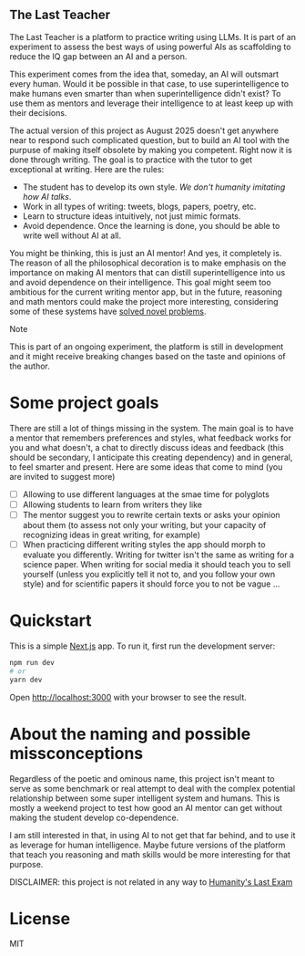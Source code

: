 The Last Teacher
---
The Last Teacher is a platform to practice writing using LLMs. It is part of an experiment to assess the best ways of using powerful AIs as scaffolding to reduce the IQ gap between an AI and a person.

This experiment comes from the idea that, someday, an AI will outsmart every human. Would it be possible in that case, to use superintelligence to make humans even smarter than when superintelligence didn't exist? To use them as mentors and leverage their intelligence to at least keep up with their decisions.

The actual version of this project as August 2025 doesn't get anywhere near to respond such complicated question, but to build an AI tool with the purpuse of making itself obsolete by making you competent. Right now it is done through writing. The goal is to practice with the tutor to get exceptional at writing. Here are the rules:

* The student has to develop its own style. _We don't humanity imitating how AI talks_.
* Work in all types of writing: tweets, blogs, papers, poetry, etc.
* Learn to structure ideas intuitively, not just mimic formats.
* Avoid dependence. Once the learning is done, you should be able to write well without AI at all.

You might be thinking, this is just an AI mentor! And yes, it completely is. The reason of all the philosophical decoration is to make emphasis on the importance on making AI mentors that can distill superintelligence into us and avoid dependence on their intelligence. This goal might seem too ambitious for the current writing mentor app, but in the future, reasoning and math mentors could make the project more interesting, considering some of these systems have [solved novel problems](https://deepmind.google/discover/blog/alphaevolve-a-gemini-powered-coding-agent-for-designing-advanced-algorithms/).

> [!NOTE]
> This is part of an ongoing experiment, the platform is still in development and it might receive breaking changes based on the taste and opinions of the author.

# Some project goals
There are still a lot of things missing in the system. The main goal is to have a mentor that remembers preferences and styles, what feedback works for you and what doesn't, a chat to directly discuss ideas and feedback (this should be secondary, I anticipate this creating dependency) and in general, to feel smarter and present. Here are some ideas that come to mind (you are invited to suggest more)
* [ ] Allowing to use different languages at the smae time for polyglots
* [ ] Allowing students to learn from writers they like
* [ ] The mentor suggest you to rewrite certain texts or asks your opinion about them (to assess not only your writing, but your capacity of recognizing ideas in great writing, for example)
* [ ] When practicing different writing styles the app should morph to evaluate you differently. Writing for twitter isn't the same as writing for a science paper. When writing for social media it should teach you to sell yourself (unless you explicitly tell it not to, and you follow your own style) and for scientific papers it should force you to not be vague ...

# Quickstart
This is a simple [Next.js](https://nextjs.org/) app. To run it, first run the development server:

```bash
npm run dev
# or
yarn dev
```

Open [http://localhost:3000](http://localhost:3000) with your browser to see the result.

# About the naming and possible missconceptions
Regardless of the poetic and ominous name, this project isn't meant to serve as some benchmark or real attempt to deal with the complex potential relationship between some super intelligent system and humans. This is mostly a weekend project to test how good an AI mentor can get without making the student develop co-dependence. 

I am still interested in that, in using AI to not get that far behind, and to use it as leverage for human intelligence. Maybe future versions of the platform that teach you reasoning and math skills would be more interesting for that purpose.

DISCLAIMER: this project is not related in any way to [Humanity's Last Exam](https://agi.safe.ai/)


# License
MIT